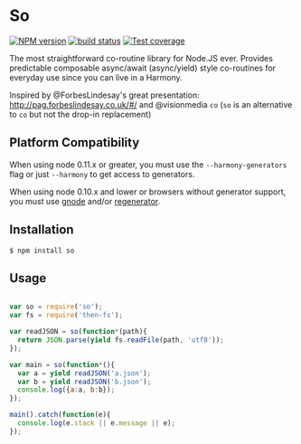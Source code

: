 So
==

  [![NPM version][npm-image]][npm-url]
  [![build status][travis-image]][travis-url]
  [![Test coverage][coveralls-image]][coveralls-url]

The most straightforward co-routine library for Node.JS ever.
Provides predictable composable async/await (async/yield) style
co-routines for everyday use since you can live in a Harmony.

Inspired by @ForbesLindesay's great presentation: http://pag.forbeslindesay.co.uk/#/
and @visionmedia `co` (`so` is an alternative to `co` but not the drop-in replacement)

## Platform Compatibility

  When using node 0.11.x or greater, you must use the `--harmony-generators`
  flag or just `--harmony` to get access to generators.

  When using node 0.10.x and lower or browsers without generator support,
  you must use [gnode](https://github.com/TooTallNate/gnode) and/or [regenerator](http://facebook.github.io/regenerator/).

## Installation

```
$ npm install so
```

## Usage

```js

var so = require('so');
var fs = require('then-fs');

var readJSON = so(function*(path){
  return JSON.parse(yield fs.readFile(path, 'utf8'));
});

var main = so(function*(){
  var a = yield readJSON('a.json');
  var b = yield readJSON('b.json');
  console.log({a:a, b:b});
});

main().catch(function(e){
  console.log(e.stack || e.message || e);
});
```

[npm-image]: https://img.shields.io/npm/v/so.svg?style=flat
[npm-url]: https://npmjs.org/package/so
[travis-image]: https://img.shields.io/travis/Artazor/so.svg?style=flat
[travis-url]: https://travis-ci.org/Artazor/so
[coveralls-image]: https://img.shields.io/coveralls/Artazor/so.svg?style=flat
[coveralls-url]: https://coveralls.io/r/Artazor/so
